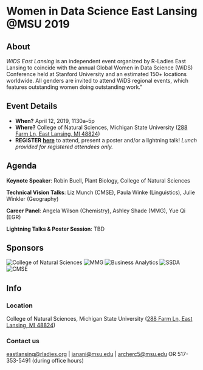 # Women in Data Science East Lansing @MSU 2019

## About
*WiDS East Lansing* is an independent event organized by R-Ladies East Lansing to coincide with the annual Global Women in Data Science (WiDS) Conference held at Stanford University and an estimated 150+ locations worldwide. All genders are invited to attend WiDS regional events, which features outstanding women doing outstanding work." 

## Event Details
- **When?** April 12, 2019, 1130a–5p
- **Where?** College of Natural Sciences, Michigan State University ([288 Farm Ln, East Lansing, MI 48824](https://maps.msu.edu/interactive/index.php?location=UB8Z))
- **REGISTER** [**here**](https://goo.gl/forms/vBQansRtMtev5eMt1) to attend, present a poster and/or a lightning talk!
*Lunch provided for registered attendees only.*

## Agenda
**Keynote Speaker**: Robin Buell, Plant Biology, College of Natural Sciences

**Technical Vision Talks**: Liz Munch (CMSE), Paula Winke (Linguistics), Julie Winkler (Geography)

**Career Panel**: Angela Wilson (Chemistry), Ashley Shade (MMG), Yue Qi (EGR)

**Lightning Talks & Poster Session**: TBD

## Sponsors
![College of Natural Sciences](https://drive.google.com/file/d/1Dg7Z0VAHaXpMybPWajhHEVsJywF5UNjL/view?usp=sharing)
![MMG](https://drive.google.com/file/d/1yHW6xntC03JGnDW6HNv_8q-WlaNBYgVP/view?usp=sharing)
![Business Analytics](https://drive.google.com/file/d/1ktsOtDkNV6AfDaxmw9jH2wdK0HhXUYZa/view?usp=sharing)
![SSDA](https://drive.google.com/file/d/1YwlIo2IYW_Sbrbzx8imNGTRaYrzRPWYv/view?usp=sharing)
![CMSE](https://www.egr.msu.edu/~polanco2/Images/CMSE-bigger.png)


## Info
### Location
College of Natural Sciences, Michigan State University ([288 Farm Ln, East Lansing, MI 48824](https://maps.msu.edu/interactive/index.php?location=UB8Z))

### Contact us
eastlansing@rladies.org | janani@msu.edu | archerc5@msu.edu OR 517-353-5491 (during office hours)
